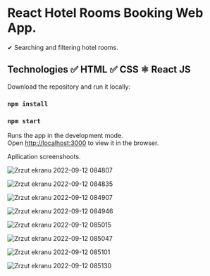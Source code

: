 # React Hotel Rooms Booking Web App.

✔ Searching and filtering hotel rooms.

## Technologies ✅ HTML ✅ CSS ⚛ React JS 

Download the repository and run it locally:

### `npm install`

### `npm start`

Runs the app in the development mode.<br />
Open [http://localhost:3000](http://localhost:3000) to view it in the browser.


Apllication screenshoots.

![Zrzut ekranu 2022-09-12 084807](https://user-images.githubusercontent.com/92208474/189593273-03acd3d7-21bd-4758-a5ba-a07f2490938d.jpg)

![Zrzut ekranu 2022-09-12 084835](https://user-images.githubusercontent.com/92208474/189593289-774b7c2a-ee31-455f-92b2-a2e614945ade.jpg)

![Zrzut ekranu 2022-09-12 084907](https://user-images.githubusercontent.com/92208474/189593296-bc3ac1b6-2b44-4f6e-ae09-b963c657434d.jpg)

![Zrzut ekranu 2022-09-12 084946](https://user-images.githubusercontent.com/92208474/189593306-44ee8e17-fb64-4b33-8575-a20c6dcbfdfc.jpg)

![Zrzut ekranu 2022-09-12 085015](https://user-images.githubusercontent.com/92208474/189593321-0a792bcb-f63d-478d-b1a1-0714ba2b337b.jpg)

![Zrzut ekranu 2022-09-12 085047](https://user-images.githubusercontent.com/92208474/189593335-2d8d9db6-2954-4426-8fe8-68deb401be9e.jpg)

![Zrzut ekranu 2022-09-12 085101](https://user-images.githubusercontent.com/92208474/189593339-d8eb807b-340c-414a-bfd7-6d072a86b67b.jpg)

![Zrzut ekranu 2022-09-12 085130](https://user-images.githubusercontent.com/92208474/189593414-c6728eb0-ae88-42f6-ac63-16fb4d38d2cd.jpg)






